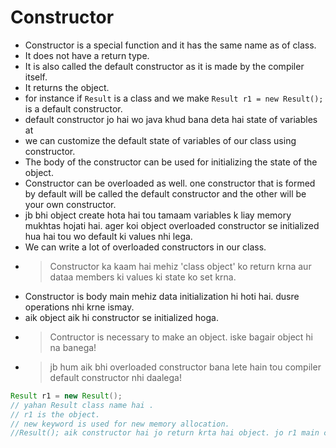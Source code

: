 # Constructor
- Constructor is a special function and it has the same name as of class. 
- It does not have a return type.
- It is also called the default constructor as it is made by the compiler itself.
- It returns the object.
- for instance if `Result` is a class and we make `Result r1 = new Result();` is a default constructor.
- default constructor jo hai wo java khud bana deta hai state of variables at
- we can customize the default state of variables of our class using constructor.
- The body of the constructor can be used for initializing the state of the object.
- Constructor can be overloaded as well. one constructor that is formed by default will be called the default constructor and the other will be your own constructor.
- jb bhi object create hota hai tou tamaam variables k liay memory mukhtas hojati hai. ager koi object overloaded constructor se initialized hua hai tou wo default ki values nhi lega.
- We can write a lot of overloaded constructors in our class.
- > Constructor ka kaam hai mehiz 'class object' ko return krna aur dataa members ki values ki state ko set krna.
- Constructor is body main mehiz data initialization hi hoti hai. dusre operations nhi krne ismay.
- aik object aik hi constructor se initialized hoga.
- >Contructor is necessary to make an object. iske bagair object hi na banega!
- >jb hum aik bhi overloaded constructor bana lete hain tou compiler default constructor nhi daalega!
 ``` java
Result r1 = new Result();
// yahan Result class name hai .
// r1 is the object.
// new keyword is used for new memory allocation.
//Result(); aik constructor hai jo return krta hai object. jo r1 main chala jayega.

  ```